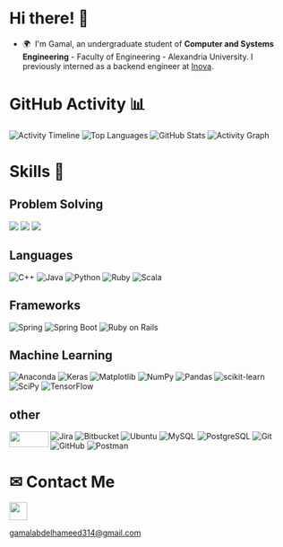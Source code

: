 # Hi there! 👋

* 🌍  I'm Gamal, an undergraduate student of **Computer and Systems Engineering** - Faculty of Engineering - Alexandria University. I previously interned as a backend engineer at [Inova](https://www.linkedin.com/company/inovaeg/mycompany/).


# GitHub Activity 📊
![Activity Timeline](https://github-profile-summary-cards.vercel.app/api/cards/repos-per-language?username=Gamal-Abd-El-Hameed&theme=vue)
![Top Languages](https://github-readme-stats.vercel.app/api/top-langs/?username=Gamal-Abd-El-Hameed&layout=compact)
![GitHub Stats](https://github-readme-stats.vercel.app/api?username=Gamal-Abd-El-Hameed&show_icons=true&count_private=true&title_color=0891b2&text_color=ffffff&icon_color=0891b2&bg_color=1c1917&hide_border=true)
![Activity Graph](https://github-profile-summary-cards.vercel.app/api/cards/profile-details?username=Gamal-Abd-El-Hameed&theme=vue)


# Skills 🚀

## Problem Solving
 [<img src="https://img.shields.io/badge/LeetCode-%23FFA116.svg?style=for-the-badge&logo=LeetCode&logoColor=black">](https://leetcode.com/Gamal-Abdul-Hameed/)
[<img src="https://img.shields.io/badge/Hackerrank-%232EC866.svg?style=for-the-badge&logo=HackerRank&logoColor=white">](https://www.hackerrank.com/Gamal_AbdelHamid?hr_r=1)
[<img src="https://img.shields.io/badge/Codeforces-%231F8ACB.svg?style=for-the-badge&logo=codeforces&logoColor=white">](https://codeforces.com/profile/Gamal_Abd_El_Hameed)

## Languages
![C++](https://img.shields.io/badge/c++-%2300599C.svg?style=for-the-badge&logo=c%2B%2B&logoColor=white)
![Java](https://img.shields.io/badge/java-%23ED8B00.svg?style=for-the-badge&logo=java&logoColor=white)
![Python](https://img.shields.io/badge/python-3670A0?style=for-the-badge&logo=python&logoColor=ffdd54)
![Ruby](https://img.shields.io/badge/ruby-%23CC342D.svg?style=for-the-badge&logo=ruby&logoColor=white)
![Scala](https://img.shields.io/badge/scala-%23DC322F.svg?style=for-the-badge&logo=scala&logoColor=white)

## Frameworks
![Spring](https://img.shields.io/badge/spring-%236DB33F.svg?style=for-the-badge&logo=spring&logoColor=white)
![Spring Boot](https://img.shields.io/badge/Spring_Boot-F2F4F9?style=for-the-badge&logo=spring-boot)
![Ruby on Rails](https://img.shields.io/badge/Ruby_on_Rails-%23CC0000.svg?style=for-the-badge&logo=ruby-on-rails&logoColor=white)

## Machine Learning
![Anaconda](https://img.shields.io/badge/Anaconda-%2344A833.svg?style=for-the-badge&logo=anaconda&logoColor=white)
![Keras](https://img.shields.io/badge/Keras-%23D00000.svg?style=for-the-badge&logo=Keras&logoColor=white)
![Matplotlib](https://img.shields.io/badge/Matplotlib-%23ffffff.svg?style=for-the-badge&logo=Matplotlib&logoColor=black)
![NumPy](https://img.shields.io/badge/numpy-%23013243.svg?style=for-the-badge&logo=numpy&logoColor=white)
![Pandas](https://img.shields.io/badge/pandas-%23150458.svg?style=for-the-badge&logo=pandas&logoColor=white)
![scikit-learn](https://img.shields.io/badge/scikit--learn-%23F7931E.svg?style=for-the-badge&logo=scikit-learn&logoColor=white)
![SciPy](https://img.shields.io/badge/SciPy-%230C55A5.svg?style=for-the-badge&logo=scipy&logoColor=%white)
![TensorFlow](https://img.shields.io/badge/TensorFlow-%23FF6F00.svg?style=for-the-badge&logo=TensorFlow&logoColor=white)

## other
<img align="left" width="70" height = "28" src="https://1.bp.blogspot.com/-xgHQMZyOny0/XwPODRDlOgI/AAAAAAAAPtU/nCkJ4W2JivIpNXXvHbb8v33qVZhCRmBcwCK4BGAsYHg/w1200-h630-p-k-no-nu/junit5.jpeg" />

![Jira](https://img.shields.io/badge/jira-%230A0FFF.svg?style=for-the-badge&logo=jira&logoColor=white)
![Bitbucket](https://img.shields.io/badge/bitbucket-%230047B3.svg?style=for-the-badge&logo=bitbucket&logoColor=white)
![Ubuntu](https://img.shields.io/badge/Ubuntu-E95420?style=for-the-badge&logo=ubuntu&logoColor=white)
![MySQL](https://img.shields.io/badge/mysql-%2300f.svg?style=for-the-badge&logo=mysql&logoColor=white)
![PostgreSQL](https://img.shields.io/badge/postgresql-%23336791.svg?style=for-the-badge&logo=postgresql&logoColor=white)
![Git](https://img.shields.io/badge/git-%23F05033.svg?style=for-the-badge&logo=git&logoColor=white)
![GitHub](https://img.shields.io/badge/github-%23121011.svg?style=for-the-badge&logo=github&logoColor=white)
![Postman](https://img.shields.io/badge/Postman-%23FF6C37.svg?style=for-the-badge&logo=postman&logoColor=white)

# ✉ Contact Me
<p align="left">
<a href="https://www.linkedin.com/in/gamal-abdel-hamid-aab864232/" target="_blank" rel="noreferrer"><img src="https://raw.githubusercontent.com/danielcranney/readme-generator/main/public/icons/socials/linkedin.svg" width="32" height="32" /></a>
<a href=""></a>
</p>

[gamalabdelhameed314@gmail.com](mailto:gamalabdelhameed314@gmail.com)
